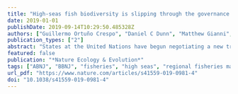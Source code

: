 ```yaml
---
title: "High-seas fish biodiversity is slipping through the governance net"
date: 2019-01-01
publishDate: 2019-09-14T10:29:50.485328Z
authors: ["Guillermo Ortuño Crespo", "Daniel C Dunn", "Matthew Gianni", "Kristina Gjerde", "Glen Wright", "Patrick N Halpin"]
publication_types: ["2"]
abstract: "States at the United Nations have begun negotiating a new treaty to strengthen the legal regime for marine biodiversity in areas beyond national jurisdiction. Failure to ensure the full scope of fish biodiversity is covered could result in thousands of species continuing to slip through the cracks of a fragmented global ocean governance framework."
featured: false
publication: "*Nature Ecology & Evolution*"
tags: ["ABNJ", "BBNJ", "fisheries", "high seas", "regional fisheries management organizations (RFMOs"]
url_pdf: "https://www.nature.com/articles/s41559-019-0981-4"
doi: "10.1038/s41559-019-0981-4"
---
```


